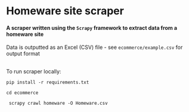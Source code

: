 # Homeware site scraper
#### A scraper written using the `Scrapy` framework to extract data from a homeware site
Data is outputted as an Excel (CSV) file - see `ecommerce/example.csv` for output format 

<br />
To run scraper locally:

``` pip install -r requirements.txt ```

``` cd ecommerce ```

``` scrapy crawl homeware -O Homeware.csv```